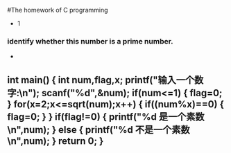 #The homework of C programming
- 1
### identify whether this number is a prime number.
- <pre>
int main()
{
    int num,flag,x;
    printf("输入一个数字:\n");
    scanf("%d",&num);
    if(num<=1)
    {
        flag=0;
    }
    for(x=2;x<=sqrt(num);x++)
    {
        if((num%x)==0)
        {
            flag=0;
        }
    }
    if(flag!=0)
    {
        printf("%d 是一个素数\n",num);
    }
    else
    {
        printf("%d 不是一个素数\n",num);
    }
    return 0;
}
</pre>
---









